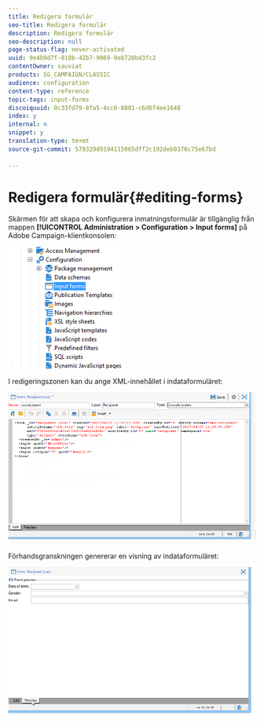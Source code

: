 ```yaml
---
title: Redigera formulär
seo-title: Redigera formulär
description: Redigera formulär
seo-description: null
page-status-flag: never-activated
uuid: 9e4b9d7f-018b-42b7-9069-9e8720bd3fc2
contentOwner: sauviat
products: SG_CAMPAIGN/CLASSIC
audience: configuration
content-type: reference
topic-tags: input-forms
discoiquuid: 0c33fd79-8fa5-4cc0-8881-c6d6f4ee1648
index: y
internal: n
snippet: y
translation-type: tm+mt
source-git-commit: 579329d9194115065dff2c192deb0376c75e67bd

---
```



# Redigera formulär{#editing-forms}

Skärmen för att skapa och konfigurera inmatningsformulär är tillgänglig från mappen **[!UICONTROL Administration > Configuration > Input forms]** på Adobe Campaign-klientkonsolen:

![](assets/d_ncs_integration_form_arbo.png)

I redigeringszonen kan du ange XML-innehållet i indataformuläret:

![](assets/d_ncs_integration_form_edit.png)

Förhandsgranskningen genererar en visning av indataformuläret:

![](assets/d_ncs_integration_form_preview.png)

